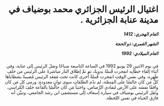 <h1 dir="rtl">اغتيال الرئيس الجزائري محمد بوضياف في مدينة عنابة الجزائرية .</h1>

<h5 dir="rtl">العام الهجري:  1412

الشهر القمري: ذو الحجة

العام الميلادي: 1992</h5>

<p dir="rtl">في يوم الاثنينِ 29 يونيو 1992 في الساعة التاسعة صباحًا وصَلَ الرئيس إلى عنابة، وفي أثناء إلقاء خطابِه انفجرت قُنبلةٌ يدويةٌ، ثم تمَّ إطلاق النار مباشرةً على الرئيس من خلفِ ظَهرِه، وفي نفس الوقتِ انفجرت قُنبلةٌ أُخرى كانت تحت مَقعَد الرئيس مُصيبةً بشظاياها كلَّ مَن كان جالسًا على المِنصَّة، لم تدُم الطلقات سوى ثوانٍ معدودةٍ، ورمى كل مَن كان واقفًا نفسَه على الأرض لتفادي الرَّصاص، واختبأَ مَن كان جالسًا بالقاعة خلفَ الكراسي، ونُقل الرئيس بوضياف في سيارة إسعاف إلى مستشفى ابن رشد الجامعي، وتبيَّن أنه فارَق الحياة في نفس اللحظة.</p></br>
